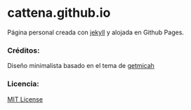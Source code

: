 # cattena.github.io
Página personal creada con [jekyll](http://jekyllrb.com) y alojada en Github Pages.

### Créditos:
Diseño minimalista basado en el tema de [getmicah](getmicah.github.io)

### Licencia:
[MIT License](https://raw.githubusercontent.com/getmicah/getmicah.github.io/master/LICENSE)
